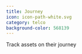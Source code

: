 ```yaml
---
title: Journey
icon: icon-path-white.svg
category: telco
background-color: 568139
---
```


Track assets on their journey 
